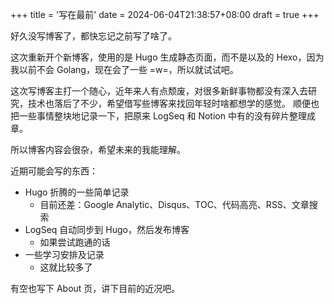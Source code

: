 +++
title = '写在最前'
date = 2024-06-04T21:38:57+08:00
draft = true
+++

好久没写博客了，都快忘记之前写了啥了。

这次重新开个新博客，使用的是 Hugo 生成静态页面，而不是以及的 Hexo，因为我以前不会 Golang，现在会了一些 =w=，所以就试试吧。

这次写博客主打一个随心，近年来人有点颓废，对很多新鲜事物都没有深入去研究，技术也落后了不少，希望借写些博客来找回年轻时啥都想学的感觉。
顺便也把一些事情整块地记录一下，把原来 LogSeq 和 Notion 中有的没有碎片整理成章。

所以博客内容会很杂，希望未来的我能理解。

近期可能会写的东西：

- Hugo 折腾的一些简单记录
    - 目前还差：Google Analytic、Disqus、TOC、代码高亮、RSS、文章搜索
- LogSeq 自动同步到 Hugo，然后发布博客
    - 如果尝试跑通的话
- 一些学习安排及记录
    - 这就比较多了

有空也写下 About 页，讲下目前的近况吧。
